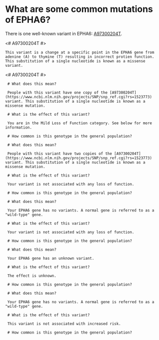 <GeneAnalysis gene="EPHA6" interval="NC_000003.12:g.96814581_97761532"> 

# What are some common mutations of EPHA6?
 
There is one well-known variant in EPHA6: [A97300204T](https://www.ncbi.nlm.nih.gov/projects/SNP/snp_ref.cgi?rs=1523773).

<# A97300204T #>
 <Variant hgvs="NC_000003.12:g.97300204A>T" name="A97300204T"> 

    This variant is a change at a specific point in the EPHA6 gene from adenine (A) to thymine (T) resulting in incorrect protien function. This substitution of a single nucleotide is known as a missense variant.
 
</Variant>

<# A97300204T #>
 <Genotype hgvs="NC_000003.12:g.[97300204A>T];[97300204=]" name="A97300204T"> 

     # What does this mean?
 
     People with this variant have one copy of the [A97300204T](https://www.ncbi.nlm.nih.gov/projects/SNP/snp_ref.cgi?rs=1523773) variant. This substitution of a single nucleotide is known as a missense mutation.

     # What is the effect of this variant?

     You are in the Mild Loss of Function category. See below for more information.

     # How common is this genotype in the general population?

 <piechart percentage=5.5 />
 </Genotype>
 <Genotype hgvs="NC_000003.12:g.[97300204A>T];[97300204A>T]" name="A97300204T"> 
 
     # What does this mean?

     People with this variant have two copies of the [A97300204T](https://www.ncbi.nlm.nih.gov/projects/SNP/snp_ref.cgi?rs=1523773) variant. This substitution of a single nucleotide is known as a missense mutation.

     # What is the effect of this variant?

     Your variant is not associated with any loss of function.

     # How common is this genotype in the general population?

 <piechart percentage=1.5 />
 </Genotype>
 <Genotype hgvs="NC_000003.12:g.[97300204=];[97300204=]" name="A97300204T"> 
 
     # What does this mean?

     Your EPHA6 gene has no variants. A normal gene is referred to as a "wild-type" gene.

     # What is the effect of this variant?

     Your variant is not associated with any loss of function.

     # How common is this genotype in the general population?

 <piechart percentage=93 />
 </Genotype>
 <Genotype hgvs="unknown"> 
 
     # What does this mean?

     Your EPHA6 gene has an unknown variant.

     # What is the effect of this variant?

     The effect is unknown.

     # How common is this genotype in the general population?

 <piechart percentage= />
 </Genotype>
 <Genotype hgvs="wildtype">
 
     # What does this mean?

     Your EPHA6 gene has no variants. A normal gene is referred to as a "wild-type" gene.

     # What is the effect of this variant?

     This variant is not associated with increased risk.

     # How common is this genotype in the general population?

 <piechart percentage= />
 </Genotype>
</GeneAnalysis>
